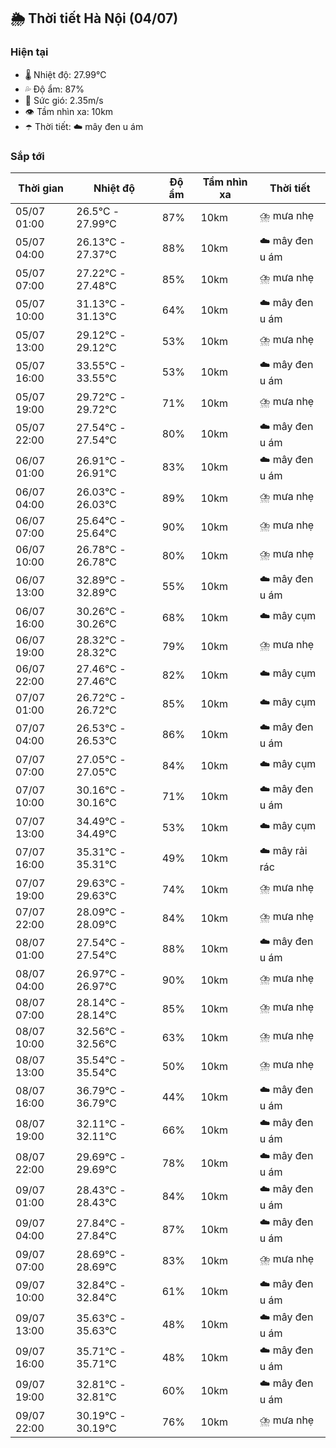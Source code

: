 ## 🌦️ Thời tiết Hà Nội (04/07)

### Hiện tại

- 🌡️ Nhiệt độ: 27.99℃
- 💦 Độ ẩm: 87%
- 💨 Sức gió: 2.35m/s
- 👁️ Tầm nhìn xa: 10km
- ☂️ Thời tiết: ☁️ mây đen u ám

### Sắp tới

| Thời gian | Nhiệt độ | Độ ẩm | Tầm nhìn xa | Thời tiết |
| --- | --- | --- | --- | --- |
| 05/07 01:00 | 26.5℃ - 27.99℃ | 87% | 10km | ⛈️ mưa nhẹ |
| 05/07 04:00 | 26.13℃ - 27.37℃ | 88% | 10km | ☁️ mây đen u ám |
| 05/07 07:00 | 27.22℃ - 27.48℃ | 85% | 10km | ⛈️ mưa nhẹ |
| 05/07 10:00 | 31.13℃ - 31.13℃ | 64% | 10km | ☁️ mây đen u ám |
| 05/07 13:00 | 29.12℃ - 29.12℃ | 53% | 10km | ⛈️ mưa nhẹ |
| 05/07 16:00 | 33.55℃ - 33.55℃ | 53% | 10km | ☁️ mây đen u ám |
| 05/07 19:00 | 29.72℃ - 29.72℃ | 71% | 10km | ⛈️ mưa nhẹ |
| 05/07 22:00 | 27.54℃ - 27.54℃ | 80% | 10km | ☁️ mây đen u ám |
| 06/07 01:00 | 26.91℃ - 26.91℃ | 83% | 10km | ☁️ mây đen u ám |
| 06/07 04:00 | 26.03℃ - 26.03℃ | 89% | 10km | ⛈️ mưa nhẹ |
| 06/07 07:00 | 25.64℃ - 25.64℃ | 90% | 10km | ⛈️ mưa nhẹ |
| 06/07 10:00 | 26.78℃ - 26.78℃ | 80% | 10km | ⛈️ mưa nhẹ |
| 06/07 13:00 | 32.89℃ - 32.89℃ | 55% | 10km | ☁️ mây đen u ám |
| 06/07 16:00 | 30.26℃ - 30.26℃ | 68% | 10km | ☁️ mây cụm |
| 06/07 19:00 | 28.32℃ - 28.32℃ | 79% | 10km | ⛈️ mưa nhẹ |
| 06/07 22:00 | 27.46℃ - 27.46℃ | 82% | 10km | ☁️ mây cụm |
| 07/07 01:00 | 26.72℃ - 26.72℃ | 85% | 10km | ☁️ mây cụm |
| 07/07 04:00 | 26.53℃ - 26.53℃ | 86% | 10km | ☁️ mây đen u ám |
| 07/07 07:00 | 27.05℃ - 27.05℃ | 84% | 10km | ☁️ mây cụm |
| 07/07 10:00 | 30.16℃ - 30.16℃ | 71% | 10km | ☁️ mây đen u ám |
| 07/07 13:00 | 34.49℃ - 34.49℃ | 53% | 10km | ☁️ mây cụm |
| 07/07 16:00 | 35.31℃ - 35.31℃ | 49% | 10km | ☁️ mây rải rác |
| 07/07 19:00 | 29.63℃ - 29.63℃ | 74% | 10km | ⛈️ mưa nhẹ |
| 07/07 22:00 | 28.09℃ - 28.09℃ | 84% | 10km | ⛈️ mưa nhẹ |
| 08/07 01:00 | 27.54℃ - 27.54℃ | 88% | 10km | ☁️ mây đen u ám |
| 08/07 04:00 | 26.97℃ - 26.97℃ | 90% | 10km | ⛈️ mưa nhẹ |
| 08/07 07:00 | 28.14℃ - 28.14℃ | 85% | 10km | ⛈️ mưa nhẹ |
| 08/07 10:00 | 32.56℃ - 32.56℃ | 63% | 10km | ⛈️ mưa nhẹ |
| 08/07 13:00 | 35.54℃ - 35.54℃ | 50% | 10km | ⛈️ mưa nhẹ |
| 08/07 16:00 | 36.79℃ - 36.79℃ | 44% | 10km | ☁️ mây đen u ám |
| 08/07 19:00 | 32.11℃ - 32.11℃ | 66% | 10km | ☁️ mây đen u ám |
| 08/07 22:00 | 29.69℃ - 29.69℃ | 78% | 10km | ☁️ mây đen u ám |
| 09/07 01:00 | 28.43℃ - 28.43℃ | 84% | 10km | ☁️ mây đen u ám |
| 09/07 04:00 | 27.84℃ - 27.84℃ | 87% | 10km | ☁️ mây đen u ám |
| 09/07 07:00 | 28.69℃ - 28.69℃ | 83% | 10km | ⛈️ mưa nhẹ |
| 09/07 10:00 | 32.84℃ - 32.84℃ | 61% | 10km | ☁️ mây đen u ám |
| 09/07 13:00 | 35.63℃ - 35.63℃ | 48% | 10km | ☁️ mây đen u ám |
| 09/07 16:00 | 35.71℃ - 35.71℃ | 48% | 10km | ☁️ mây đen u ám |
| 09/07 19:00 | 32.81℃ - 32.81℃ | 60% | 10km | ☁️ mây đen u ám |
| 09/07 22:00 | 30.19℃ - 30.19℃ | 76% | 10km | ⛈️ mưa nhẹ |
